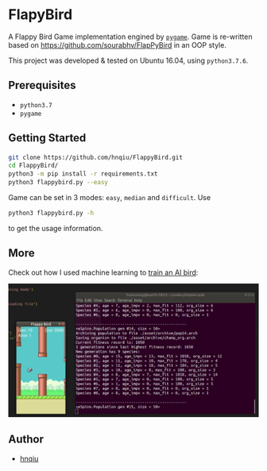 # FlapyBird

A Flappy Bird Game implementation engined by [`pygame`](https://www.pygame.org/).
Game is re-written based on https://github.com/sourabhv/FlapPyBird in an OOP style.

This project was developed & tested on Ubuntu 16.04, using `python3.7.6`.


## Prerequisites

- `python3.7`
- `pygame`


## Getting Started

```sh
git clone https://github.com/hnqiu/FlappyBird.git
cd FlappyBird/
python3 -m pip install -r requirements.txt
python3 flappybird.py --easy
```
Game can be set in 3 modes: `easy`, `median` and `difficult`. Use
```sh
python3 flappybird.py -h
```
to get the usage information.

## More
Check out how I used machine learning to [train an AI bird](https://github.com/hnqiu/eSpinn?tab=readme-ov-file#example-running-flappy-bird):

![img](assets/imgs/flappybird.png)


## Author
- [hnqiu](https://github.com/hnqiu)
